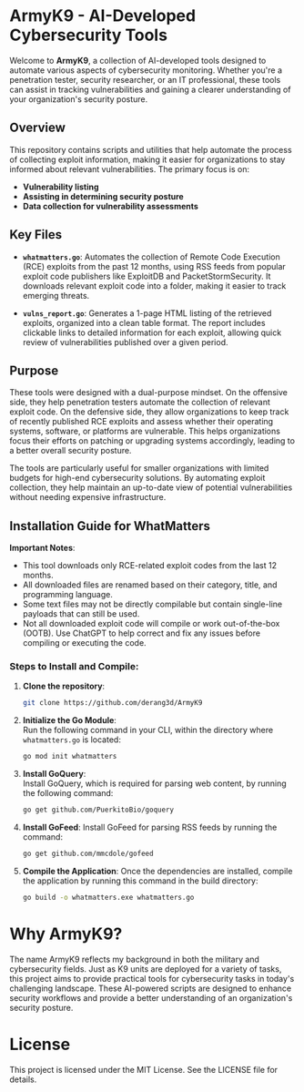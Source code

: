 # ArmyK9 - AI-Developed Cybersecurity Tools

Welcome to **ArmyK9**, a collection of AI-developed tools designed to automate various aspects of cybersecurity monitoring. Whether you're a penetration tester, security researcher, or an IT professional, these tools can assist in tracking vulnerabilities and gaining a clearer understanding of your organization's security posture.

## Overview

This repository contains scripts and utilities that help automate the process of collecting exploit information, making it easier for organizations to stay informed about relevant vulnerabilities. The primary focus is on:

- **Vulnerability listing**
- **Assisting in determining security posture**
- **Data collection for vulnerability assessments**

## Key Files

- **`whatmatters.go`**: Automates the collection of Remote Code Execution (RCE) exploits from the past 12 months, using RSS feeds from popular exploit code publishers like ExploitDB and PacketStormSecurity. It downloads relevant exploit code into a folder, making it easier to track emerging threats.

- **`vulns_report.go`**: Generates a 1-page HTML listing of the retrieved exploits, organized into a clean table format. The report includes clickable links to detailed information for each exploit, allowing quick review of vulnerabilities published over a given period.

## Purpose

These tools were designed with a dual-purpose mindset. On the offensive side, they help penetration testers automate the collection of relevant exploit code. On the defensive side, they allow organizations to keep track of recently published RCE exploits and assess whether their operating systems, software, or platforms are vulnerable. This helps organizations focus their efforts on patching or upgrading systems accordingly, leading to a better overall security posture.

The tools are particularly useful for smaller organizations with limited budgets for high-end cybersecurity solutions. By automating exploit collection, they help maintain an up-to-date view of potential vulnerabilities without needing expensive infrastructure.

## Installation Guide for WhatMatters

**Important Notes**:
- This tool downloads only RCE-related exploit codes from the last 12 months.
- All downloaded files are renamed based on their category, title, and programming language.
- Some text files may not be directly compilable but contain single-line payloads that can still be used.
- Not all downloaded exploit code will compile or work out-of-the-box (OOTB). Use ChatGPT to help correct and fix any issues before compiling or executing the code.

### Steps to Install and Compile:

1. **Clone the repository**:
   
   ```bash
   git clone https://github.com/derang3d/ArmyK9

2. **Initialize the Go Module**:  
   Run the following command in your CLI, within the directory where `whatmatters.go` is located:

   ```bash
   go mod init whatmatters

3. **Install GoQuery**:   
   Install GoQuery, which is required for parsing web content, by running the following command:

   ```bash
   go get github.com/PuerkitoBio/goquery

4. **Install GoFeed**:
   Install GoFeed for parsing RSS feeds by running the command:

   ```bash
   go get github.com/mmcdole/gofeed

5. **Compile the Application**:
   Once the dependencies are installed, compile the application by running this command in the build directory:

   ```bash
   go build -o whatmatters.exe whatmatters.go

# Why ArmyK9?
The name ArmyK9 reflects my background in both the military and cybersecurity fields. Just as K9 units are deployed for a variety of tasks, this project aims to provide practical tools for cybersecurity tasks in today's challenging landscape. These AI-powered scripts are designed to enhance security workflows and provide a better understanding of an organization's security posture.

# License
This project is licensed under the MIT License. See the LICENSE file for details.
